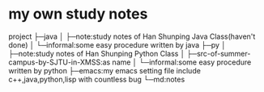 # my own study notes<br>
project
├─java
│  ├─note:study notes of Han Shunping Java Class(haven't done)
│  └─informal:some easy procedure written by java
├─py
│  ├─note:study notes of Han Shunping Python Class
│  ├─src-of-summer-campus-by-SJTU-in-XMSS:as name
│  └─informal:some easy procedure written by python
├─emacs:my emacs setting file include c++,java,python,lisp with countless bug
└─md:notes
